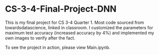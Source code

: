 # CS-3-4-Final-Project-DNN
This is my final project for CS 3-4 Quarter 1. Most code sourced from towardsdatascience, linked in classroom. I customized the parameters for maximum test accuracy (increased accuracy by 4%) and implemented my own images to verify after the fact.

To see the project in action, please view Main.ipynb.
